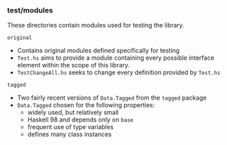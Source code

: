 ### test/modules

These directories contain modules used for testing the library.

`original`
 - Contains original modules defined specifically for testing
 - `Test.hs` aims to provide a module containing every possible interface
   element within the scope of this library.
 - `TestChangeAll.hs` seeks to change every definition provided by `Test.hs`

`tagged`
 - Two fairly recent versions of `Data.Tagged` from the `tagged` package
 - `Data.Tagged` chosen for the following properties:
    - widely used, but relatively small
    - Haskell 98 and depends only on `base`
    - frequent use of type variables
    - defines many class instances
